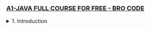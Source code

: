 ### [A1-JAVA FULL COURSE FOR FREE - BRO CODE](/courses/A1.md)

<details>
  <summary>1. Introduction </summary>

# Java JDK

![](https://github.com/omeatai/Java-Tutorial/assets/32337103/0070d7bd-d82d-4db0-87ae-2dfda7b31eda)

# Download Java JDK

![](https://github.com/omeatai/Java-Tutorial/assets/32337103/4459fb0f-8e8f-4e8e-a39b-acbb5baa0ea2)

```java

```

```java

```

```java

```

```java

```

```java

```

```java

```

```java

```

</details>
